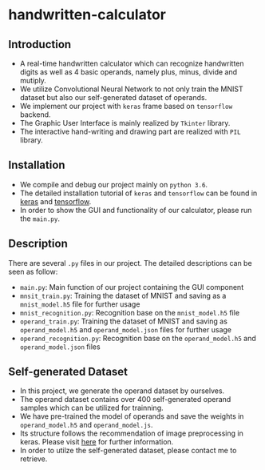 # handwritten-calculator
## Introduction
* A real-time handwritten calculator which can recognize handwritten digits as well as 4 basic operands, namely plus, minus, divide and mutiply. 
* We utilize Convolutional Neural Network to not only train the MNIST dataset but also our self-generated dataset of operands.
* We implement our project with `keras` frame based on `tensorflow` backend.
* The Graphic User Interface is mainly realized by `Tkinter` library.
* The interactive hand-writing and drawing part are realized with `PIL` library.

## Installation
* We compile and debug our project mainly on `python 3.6`.
* The detailed installation tutorial of `keras` and `tensorflow` can be found in [keras](https://keras.io/) and [tensorflow]( https://www.tensorflow.org/).
* In order to show the GUI and functionality of our calculator, please run the `main.py`.

## Description
There are several `.py` files in our project. The detailed descriptions can be seen as follow:
* `main.py`: Main function of our project containing the GUI component
* `mnsit_train.py`: Training the dataset of MNIST and saving as a `mnist_model.h5` file for further usage
* `mnist_recognition.py`: Recognition base on the `mnist_model.h5` file
* `operand_train.py`: Training the dataset of MNIST and saving as `operand_model.h5` and `operand_model.json` files for further usage
* `operand_recognition.py`: Recognition base on the `operand_model.h5` and `operand_model.json` files

## Self-generated Dataset
* In this project, we generate the operand dataset by ourselves.
* The operand dataset contains over 400 self-generated operand samples which can be utilized for trainning.
* We have pre-trained the model of operands and save the weights in `operand_model.h5` and `operand_model.js`.
* Its structure follows the recommendation of image preprocessing in keras. Please visit [here](https://keras.io/preprocessing/image/) for further information.
* In order to utilze the self-generated dataset, please contact me to retrieve.

